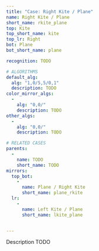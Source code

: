 ```yaml
---
title: "Case: Right Kite / Plane"
name: Right Kite / Plane
short_name: rkite_plane
top: Kite
top_short_name: kite
top_lr: Right
bot: Plane
bot_short_name: plane

recognition: TODO

# ALGORITHMS
default_alg:
  alg: "1,0/5,5/0,1"
  description: TODO
color_mirror_algs:
  -
    alg: "0,0/"
    description: TODO
other_algs:
  -
    alg: "0,0/"
    description: TODO

# RELATED CASES
parents:
  -
    name: TODO
    short_name: TODO
mirrors:
  top_bot:
    -
      name: Plane / Right Kite
      short_name: plane_rkite
  lr:
    -
      name: Left Kite / Plane
      short_name: lkite_plane


---
```


Description TODO

